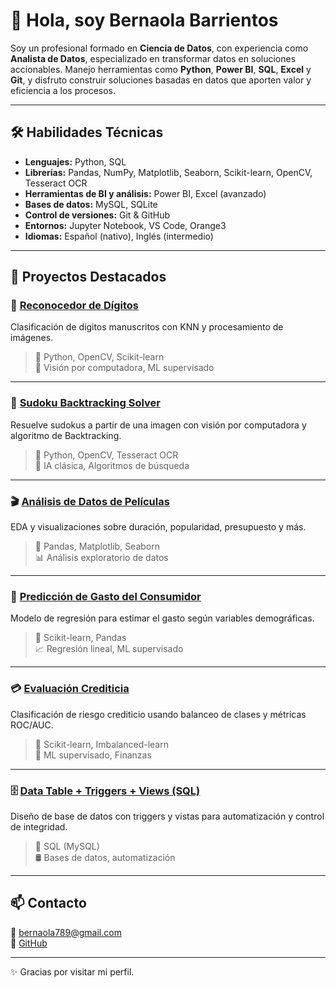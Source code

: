 # 👋 Hola, soy Bernaola Barrientos

Soy un profesional formado en **Ciencia de Datos**, con experiencia como **Analista de Datos**, especializado en transformar datos en soluciones accionables. Manejo herramientas como **Python**, **Power BI**, **SQL**, **Excel** y **Git**, y disfruto construir soluciones basadas en datos que aporten valor y eficiencia a los procesos.

---

## 🛠️ Habilidades Técnicas

- **Lenguajes:** Python, SQL
- **Librerías:** Pandas, NumPy, Matplotlib, Seaborn, Scikit-learn, OpenCV, Tesseract OCR
- **Herramientas de BI y análisis:** Power BI, Excel (avanzado)
- **Bases de datos:** MySQL, SQLite
- **Control de versiones:** Git & GitHub
- **Entornos:** Jupyter Notebook, VS Code, Orange3
- **Idiomas:** Español (nativo), Inglés (intermedio)

---

## 🚀 Proyectos Destacados

### 🔢 [Reconocedor de Dígitos](https://github.com/BernaolaBarrientos/Reconocedor_de_digitos)
Clasificación de dígitos manuscritos con KNN y procesamiento de imágenes.

> 🧰 Python, OpenCV, Scikit-learn  
> 🧠 Visión por computadora, ML supervisado

---

### 🧩 [Sudoku Backtracking Solver](https://github.com/BernaolaBarrientos/Sudoku_backtracking)
Resuelve sudokus a partir de una imagen con visión por computadora y algoritmo de Backtracking.

> 🧰 Python, OpenCV, Tesseract OCR  
> 🧠 IA clásica, Algoritmos de búsqueda

---

### 🎬 [Análisis de Datos de Películas](https://github.com/BernaolaBarrientos/Data_Film_Analysis)
EDA y visualizaciones sobre duración, popularidad, presupuesto y más.

> 🧰 Pandas, Matplotlib, Seaborn  
> 📊 Análisis exploratorio de datos

---

### 🛒 [Predicción de Gasto del Consumidor](https://github.com/BernaolaBarrientos/Consumer-Spending-Prediction)
Modelo de regresión para estimar el gasto según variables demográficas.

> 🧰 Scikit-learn, Pandas  
> 📈 Regresión lineal, ML supervisado

---

### 💳 [Evaluación Crediticia](https://github.com/BernaolaBarrientos/Evaluacion-Crediticia)
Clasificación de riesgo crediticio usando balanceo de clases y métricas ROC/AUC.

> 🧰 Scikit-learn, Imbalanced-learn  
> 🧠 ML supervisado, Finanzas

---

### 🗄️ [Data Table + Triggers + Views (SQL)](https://github.com/BernaolaBarrientos/data-table-triggers-views-repo)
Diseño de base de datos con triggers y vistas para automatización y control de integridad.

> 🧰 SQL (MySQL)  
> 🛢️ Bases de datos, automatización

---

## 📫 Contacto

📧 bernaola789@gmail.com  
🔗 [GitHub](https://github.com/BernaolaBarrientos)

---

✨ Gracias por visitar mi perfil.

